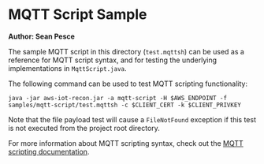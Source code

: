 # MQTT Script Sample  

**Author: Sean Pesce**  

The sample MQTT script in this directory (`test.mqttsh`) can be used as a reference for MQTT script syntax, and for testing the underlying implementations in `MqttScript.java`.  

The following command can be used to test MQTT scripting functionality:

```
java -jar aws-iot-recon.jar -a mqtt-script -H $AWS_ENDPOINT -f samples/mqtt-script/test.mqttsh -c $CLIENT_CERT -k $CLIENT_PRIVKEY
```

Note that the file payload test will cause a `FileNotFound` exception if this test is not executed from the project root directory.  

For more information about MQTT scripting syntax, check out the [MQTT scripting documentation](../../docs/MQTT_Scripting.md).  
